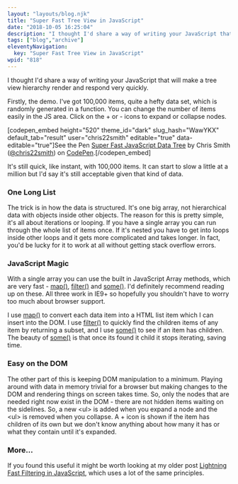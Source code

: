 ```yaml
---
layout: "layouts/blog.njk"
title: "Super Fast Tree View in JavaScript"
date: "2018-10-05 16:25:04"
description: "I thought I'd share a way of writing your JavaScript that will make a tree view hierarchy render and respond very quickly"
tags: ["blog","archive"]
eleventyNavigation:
  key: "Super Fast Tree View in JavaScript"
wpid: "818"
---
```

I thought I'd share a way of writing your JavaScript that will make a tree view hierarchy render and respond very quickly.

Firstly, the demo. I've got 100,000 items, quite a hefty data set, which is randomly generated in a function. You can change the number of items easily in the JS area. Click on the + or - icons to expand or collapse nodes.

[codepen_embed height="520" theme_id="dark" slug_hash="WawYKX" default_tab="result" user="chris22smith" editable="true" data-editable="true"]See the Pen <a href="https://codepen.io/chris22smith/pen/WawYKX/">Super Fast JavaScript Data Tree</a> by Chris Smith (<a href="https://codepen.io/chris22smith">@chris22smith</a>) on <a href="https://codepen.io">CodePen</a>.[/codepen_embed]

It's still quick, like instant, with 100,000 items. It can start to slow a little at a million but I'd say it's still acceptable given that kind of data.
<h3>One Long List</h3>
The trick is in how the data is structured. It's one big array, not hierarchical data with objects inside other objects. The reason for this is pretty simple, it's all about iterations or looping. If you have a single array you can run through the whole list of items once. If it's nested you have to get into loops inside other loops and it gets more complicated and takes longer. In fact, you'd be lucky for it to work at all without getting stack overflow errors.
<h3>JavaScript Magic</h3>
With a single array you can use the built in JavaScript Array methods, which are very fast - <a href="https://developer.mozilla.org/en-US/docs/Web/JavaScript/Reference/Global_Objects/Array/map" target="_blank" rel="noopener">map()</a>, <a href="https://developer.mozilla.org/en-US/docs/Web/JavaScript/Reference/Global_Objects/Array/filter" target="_blank" rel="noopener">filter()</a> and <a href="https://developer.mozilla.org/en-US/docs/Web/JavaScript/Reference/Global_Objects/Array/some" target="_blank" rel="noopener">some()</a>. I'd definitely recommend reading up on these. All three work in IE9+ so hopefully you shouldn't have to worry too much about browser support.

I use <a href="https://developer.mozilla.org/en-US/docs/Web/JavaScript/Reference/Global_Objects/Array/map" target="_blank" rel="noopener">map()</a> to convert each data item into a HTML list item which I can insert into the DOM. I use <a href="https://developer.mozilla.org/en-US/docs/Web/JavaScript/Reference/Global_Objects/Array/filter" target="_blank" rel="noopener">filter()</a> to quickly find the children items of any item by returning a subset, and I use <a href="https://developer.mozilla.org/en-US/docs/Web/JavaScript/Reference/Global_Objects/Array/some" target="_blank" rel="noopener">some()</a> to see if an item has children. The beauty of <a href="https://developer.mozilla.org/en-US/docs/Web/JavaScript/Reference/Global_Objects/Array/some" target="_blank" rel="noopener">some()</a> is that once its found it child it stops iterating, saving time.
<h3>Easy on the DOM</h3>
The other part of this is keeping DOM manipulation to a minimum. Playing around with data in memory trivial for a browser but making changes to the DOM and rendering things on screen takes time. So, only the nodes that are needed right now exist in the DOM - there are not hidden items waiting on the sidelines. So, a new &lt;ul&gt; is added when you expand a node and the &lt;ul&gt; is removed when you collapse. A + icon is shown if the item has children of its own but we don't know anything about how many it has or what they contain until it's expanded.
<h3>More...</h3>
If you found this useful it might be worth looking at my older post <a href="https://chrissmith.xyz/lightning-fast-filtering-in-javascript/" target="_blank" rel="noopener">Lightning Fast Filtering in JavaScript</a>, which uses a lot of the same principles.
